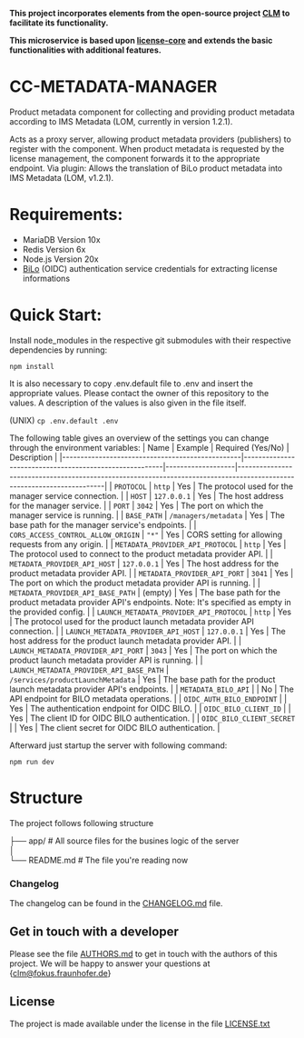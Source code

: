 **This project incorporates elements from the open-source project [CLM](https://github.com/fraunhoferfokus/clm-core) to facilitate its functionality.**

**This microservice is based upon [license-core](https://github.com/fraunhoferfokus/cc_license-core) and extends the basic functionalities with additional features.**

# CC-METADATA-MANAGER
Product metadata component for collecting and providing product metadata according to IMS Metadata (LOM, currently in version 1.2.1).

Acts as a proxy server, allowing product metadata providers (publishers) to register with the component. When product metadata is requested by the license management, the component forwards it to the appropriate endpoint. Via plugin: Allows the translation of BiLo product metadata into IMS Metadata (LOM, v1.2.1).

# Requirements:
* MariaDB Version 10x
* Redis Version 6x
* Node.js Version 20x
* [BiLo](https://info.bildungslogin.de/) (OIDC) authentication service credentials for extracting license informations

# Quick Start:


Install node_modules in the respective git submodules with their respective dependencies by running: 

```npm install```

It is also necessary to copy .env.default file to .env and insert the appropriate values. Please contact the owner of this repository to the values. A description of the values is also given in the file itself.

(UNIX)
```cp .env.default .env```

The following table gives an overview of the settings you can change through the environment variables:
| Name                                            | Example                                                | Required (Yes/No) | Description                                                                                                           |
|-------------------------------------------------|--------------------------------------------------------|-------------------|-----------------------------------------------------------------------------------------------------------------------|
| `PROTOCOL`                                      | `http`                                                 | Yes               | The protocol used for the manager service connection.                                                                 |
| `HOST`                                          | `127.0.0.1`                                            | Yes               | The host address for the manager service.                                                                             |
| `PORT`                                          | `3042`                                                 | Yes               | The port on which the manager service is running.                                                                     |
| `BASE_PATH`                                     | `/managers/metadata`                                   | Yes               | The base path for the manager service's endpoints.                                                                    |
| `CORS_ACCESS_CONTROL_ALLOW_ORIGIN`              | `"*"`                                                  | Yes               | CORS setting for allowing requests from any origin.                                                                   |
| `METADATA_PROVIDER_API_PROTOCOL`                | `http`                                                 | Yes               | The protocol used to connect to the product metadata provider API.                                                   |
| `METADATA_PROVIDER_API_HOST`                    | `127.0.0.1`                                            | Yes               | The host address for the product metadata provider API.                                                               |
| `METADATA_PROVIDER_API_PORT`                    | `3041`                                                 | Yes               | The port on which the product metadata provider API is running.                                                       |
| `METADATA_PROVIDER_API_BASE_PATH`               | (empty)                                                | Yes               | The base path for the product metadata provider API's endpoints. Note: It's specified as empty in the provided config. |
| `LAUNCH_METADATA_PROVIDER_API_PROTOCOL`         | `http`                                                 | Yes               | The protocol used for the product launch metadata provider API connection.                                            |
| `LAUNCH_METADATA_PROVIDER_API_HOST`             | `127.0.0.1`                                            | Yes               | The host address for the product launch metadata provider API.                                                        |
| `LAUNCH_METADATA_PROVIDER_API_PORT`             | `3043`                                                 | Yes               | The port on which the product launch metadata provider API is running.                                                |
| `LAUNCH_METADATA_PROVIDER_API_BASE_PATH`        | `/services/productLaunchMetadata`                       | Yes               | The base path for the product launch metadata provider API's endpoints.                                               |
| `METADATA_BILO_API`                             |                                                        | No                | The API endpoint for BILO metadata operations.                                                                        |
| `OIDC_AUTH_BILO_ENDPOINT`                       |                                                        | Yes               | The authentication endpoint for OIDC BILO.                                                                            |
| `OIDC_BILO_CLIENT_ID`                           |                                                        | Yes               | The client ID for OIDC BILO authentication.                                                                           |
| `OIDC_BILO_CLIENT_SECRET`                       |                                                        | Yes               | The client secret for OIDC BILO authentication.                                                                       |


Afterward just startup the server with following command:

```npm run dev```


# Structure
The project follows following structure

├── app/ # All source files for the busines logic of the server  
│  
└── README.md # The file you're reading now


### Changelog

The changelog can be found in the [CHANGELOG.md](CHANGELOG.md) file.

## Get in touch with a developer

Please see the file [AUTHORS.md](AUTHORS.md) to get in touch with the authors of this project.
We will be happy to answer your questions at {clm@fokus.fraunhofer.de}

## License


The project is made available under the license in the file [LICENSE.txt](license.txt)